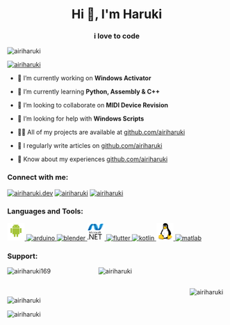 <h1 align="center">Hi 👋, I'm Haruki</h1>
<h3 align="center">i love to code</h3>

<p align="left"> <img src="https://komarev.com/ghpvc/?username=airiharuki&label=Profile%20views&color=0e75b6&style=flat" alt="airiharuki" /> </p>

<p align="left"> <a href="https://github.com/ryo-ma/github-profile-trophy"><img src="https://github-profile-trophy.vercel.app/?username=airiharuki" alt="airiharuki" /></a> </p>

- 🔭 I’m currently working on **Windows Activator**

- 🌱 I’m currently learning **Python, Assembly & C++**

- 👯 I’m looking to collaborate on **MIDI Device Revision**

- 🤝 I’m looking for help with **Windows Scripts**

- 👨‍💻 All of my projects are available at [github.com/airiharuki](github.com/airiharuki)

- 📝 I regularly write articles on [github.com/airiharuki](github.com/airiharuki)

- 📄 Know about my experiences [github.com/airiharuki](github.com/airiharuki)

<h3 align="left">Connect with me:</h3>
<p align="left">
<a href="https://dev.to/airiharuki.dev" target="blank"><img align="center" src="https://raw.githubusercontent.com/rahuldkjain/github-profile-readme-generator/master/src/images/icons/Social/devto.svg" alt="airiharuki.dev" height="30" width="40" /></a>
<a href="https://fb.com/airiharuki" target="blank"><img align="center" src="https://raw.githubusercontent.com/rahuldkjain/github-profile-readme-generator/master/src/images/icons/Social/facebook.svg" alt="airiharuki" height="30" width="40" /></a>
<a href="https://www.youtube.com/c/airiharuki" target="blank"><img align="center" src="https://raw.githubusercontent.com/rahuldkjain/github-profile-readme-generator/master/src/images/icons/Social/youtube.svg" alt="airiharuki" height="30" width="40" /></a>
</p>

<h3 align="left">Languages and Tools:</h3>
<p align="left"> <a href="https://developer.android.com" target="_blank" rel="noreferrer"> <img src="https://raw.githubusercontent.com/devicons/devicon/master/icons/android/android-original-wordmark.svg" alt="android" width="40" height="40"/> </a> <a href="https://www.arduino.cc/" target="_blank" rel="noreferrer"> <img src="https://cdn.worldvectorlogo.com/logos/arduino-1.svg" alt="arduino" width="40" height="40"/> </a> <a href="https://www.blender.org/" target="_blank" rel="noreferrer"> <img src="https://download.blender.org/branding/community/blender_community_badge_white.svg" alt="blender" width="40" height="40"/> </a> <a href="https://dotnet.microsoft.com/" target="_blank" rel="noreferrer"> <img src="https://raw.githubusercontent.com/devicons/devicon/master/icons/dot-net/dot-net-original-wordmark.svg" alt="dotnet" width="40" height="40"/> </a> <a href="https://flutter.dev" target="_blank" rel="noreferrer"> <img src="https://www.vectorlogo.zone/logos/flutterio/flutterio-icon.svg" alt="flutter" width="40" height="40"/> </a> <a href="https://kotlinlang.org" target="_blank" rel="noreferrer"> <img src="https://www.vectorlogo.zone/logos/kotlinlang/kotlinlang-icon.svg" alt="kotlin" width="40" height="40"/> </a> <a href="https://www.linux.org/" target="_blank" rel="noreferrer"> <img src="https://raw.githubusercontent.com/devicons/devicon/master/icons/linux/linux-original.svg" alt="linux" width="40" height="40"/> </a> <a href="https://www.mathworks.com/" target="_blank" rel="noreferrer"> <img src="https://upload.wikimedia.org/wikipedia/commons/2/21/Matlab_Logo.png" alt="matlab" width="40" height="40"/> </a> </p>

<h3 align="left">Support:</h3>
<p><a href="https://www.buymeacoffee.com/airiharuki169"> <img align="left" src="https://cdn.buymeacoffee.com/buttons/v2/default-yellow.png" height="50" width="210" alt="airiharuki169" /></a><a href="https://ko-fi.com/airiharuki"> <img align="left" src="https://cdn.ko-fi.com/cdn/kofi3.png?v=3" height="50" width="210" alt="airiharuki" /></a></p><br><br>

<p><img align="left" src="https://github-readme-stats.vercel.app/api/top-langs?username=airiharuki&show_icons=true&locale=en&layout=compact" alt="airiharuki" /></p>

<p>&nbsp;<img align="center" src="https://github-readme-stats.vercel.app/api?username=airiharuki&show_icons=true&locale=en" alt="airiharuki" /></p>

<p><img align="center" src="https://github-readme-streak-stats.herokuapp.com/?user=airiharuki&" alt="airiharuki" /></p>

